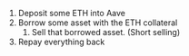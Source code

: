 1. Deposit some ETH into Aave
2. Borrow some asset with the ETH collateral
    1. Sell that borrowed asset. (Short selling)
3. Repay everything back